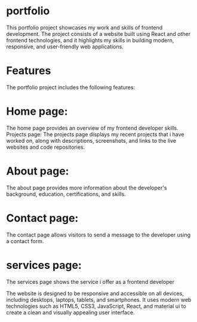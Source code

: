 # portfolio

This portfolio project showcases my work and skills of frontend development. The project consists of a website built using React and other frontend technologies, and it highlights my skills in building modern, responsive, and user-friendly web applications.

# Features
The portfolio project includes the following features:

# Home page:
The home page provides an overview of my frontend developer skills.
Projects page: The projects page displays my recent projects that i have worked on, along with descriptions, screenshots, and links to the live websites and code repositories.
# About page: 
The about page provides more information about the developer's background, education, certifications, and skills.
# Contact page: 
The contact page allows visitors to send a message to the developer using a contact form.
# services page: 
The services page shows the service i offer as a frontend developer


The website is designed to be responsive and accessible on all devices, including desktops, laptops, tablets, and smartphones. It uses modern web technologies such as HTML5, CSS3, JavaScript, React, and material ui to create a clean and visually appealing user interface.
